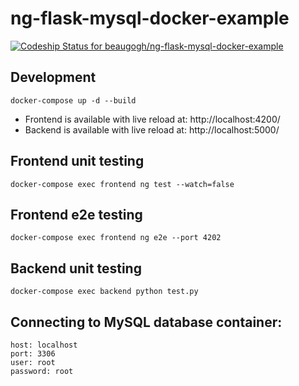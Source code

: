 # ng-flask-mysql-docker-example

[![Codeship Status for beaugogh/ng-flask-mysql-docker-example](https://app.codeship.com/projects/968611b0-759d-0137-4236-3aefec942851/status?branch=master)](https://app.codeship.com/projects/349643)

## Development

`docker-compose up -d --build`

* Frontend is available with live reload at: http://localhost:4200/
* Backend is available with live reload at: http://localhost:5000/

## Frontend unit testing
`docker-compose exec frontend ng test --watch=false`

## Frontend e2e testing
`docker-compose exec frontend ng e2e --port 4202`

## Backend unit testing
`docker-compose exec backend python test.py`

## Connecting to MySQL database container:
```
host: localhost
port: 3306
user: root
password: root
```
